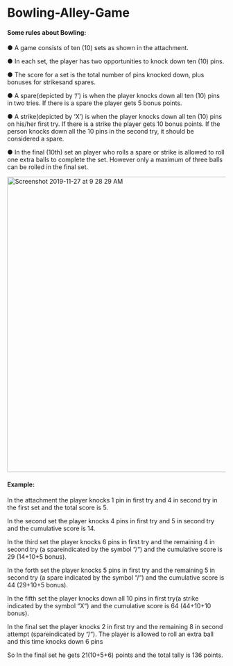# Bowling-Alley-Game
<h4>Some rules about Bowling: </h4>

  ● A game consists of ten (10) sets as shown in the attachment.
 
  ● In each set, the player has two opportunities to knock down ten (10) pins.
 
  ● The score for a set is the total number of pins knocked down, plus bonuses for strikesand spares. 

  ● A spare(depicted by ‘/‘) is when the player knocks down all ten (10) pins in two tries. If there is a spare the player         gets 5 bonus points. 

  ● A strike(depicted by ‘X’) is when the player knocks down all ten (10) pins on his/her first try. If there is a strike the     player gets 10 bonus points. If the person knocks down all the 10 pins in the second try, it should be considered a spare.
 
  ● In the final (10th) set an player who rolls a spare or strike is allowed to roll one extra balls to complete the set.         However only a maximum of three balls can be rolled in the final set.

<img width="679" alt="Screenshot 2019-11-27 at 9 28 29 AM" src="https://user-images.githubusercontent.com/37892718/69692524-590a4300-10f8-11ea-9443-c8f6edc5f170.png">

<h4>Example:</h4>

In the attachment the player knocks 1 pin in first try and 4 in second try in the first set and the total
score is 5.

In the second set the player knocks 4 pins in first try and 5 in second try and the cumulative score is
14.

In the third set the player knocks 6 pins in first try and the remaining 4 in second try (a spareindicated
by the symbol “/“) and the cumulative score is 29 (14+10+5 bonus).

In the forth set the player knocks 5 pins in first try and the remaining 5 in second try (a spare
indicated by the symbol “/“) and the cumulative score is 44 (29+10+5 bonus).

In the fifth set the player knocks down all 10 pins in first try(a strike indicated by the symbol “X“) and
the cumulative score is 64 (44+10+10 bonus).

In the final set the player knocks 2 in first try and the remaining 8 in second attempt (spareindicated
by “/“). The player is allowed to roll an extra ball and this time knocks down 6 pins

So In the final set he gets 21(10+5+6) points and the total tally is 136 points.
